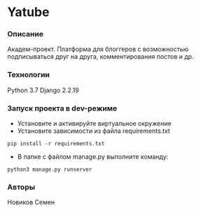 # Yatube
### Описание
Академ-проект. Платформа для блоггеров с возможностью подписываться друг на друга, комментирования постов и др.
### Технологии
Python 3.7
Django 2.2.19
### Запуск проекта в dev-режиме
- Установите и активируйте виртуальное окружение
- Установите зависимости из файла requirements.txt
```
pip install -r requirements.txt
``` 
- В папке с файлом manage.py выполните команду:
```
python3 manage.py runserver
```
### Авторы
Новиков Семен